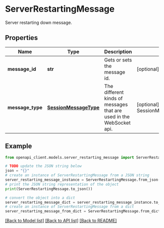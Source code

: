 # ServerRestartingMessage

Server restarting down message.

## Properties

Name | Type | Description | Notes
------------ | ------------- | ------------- | -------------
**message_id** | **str** | Gets or sets the message id. | [optional] 
**message_type** | [**SessionMessageType**](SessionMessageType.md) | The different kinds of messages that are used in the WebSocket api. | [optional] [readonly] [default to SessionMessageType.SERVERRESTARTING]

## Example

```python
from openapi_client.models.server_restarting_message import ServerRestartingMessage

# TODO update the JSON string below
json = "{}"
# create an instance of ServerRestartingMessage from a JSON string
server_restarting_message_instance = ServerRestartingMessage.from_json(json)
# print the JSON string representation of the object
print(ServerRestartingMessage.to_json())

# convert the object into a dict
server_restarting_message_dict = server_restarting_message_instance.to_dict()
# create an instance of ServerRestartingMessage from a dict
server_restarting_message_from_dict = ServerRestartingMessage.from_dict(server_restarting_message_dict)
```
[[Back to Model list]](../README.md#documentation-for-models) [[Back to API list]](../README.md#documentation-for-api-endpoints) [[Back to README]](../README.md)


